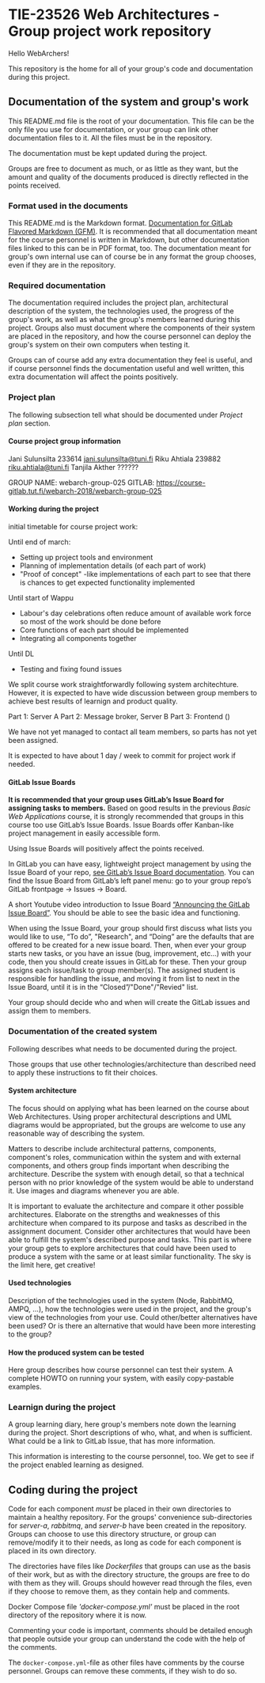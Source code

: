 # TIE-23526 Web Architectures - Group project work repository

Hello WebArchers!

This repository is the home for all of your group's code and documentation during this project.  


## Documentation of the system and group's work

This README.md file is the root of your documentation. This file can be the only file you use for documentation, or your group can link other documentation files to it. All the files must be in the repository.

The documentation must be kept updated during the project.

Groups are free to document as much, or as little as they want, but the amount and quality of the documents produced is directly reflected in the points received.

### Format used in the documents
This README.md is the Markdown format. [Documentation for GitLab Flavored Markdown (GFM)](https://docs.gitlab.com/ee/user/markdown.html). It is recommended that all documentation meant for the course personnel is written in Markdown, but other documentation files linked to this can be in PDF format, too. The documentation meant for group's own internal use can of course be in any format the group chooses, even if they are in the repository.

### Required documentation
The documentation required includes the project plan, architectural description of the system, the technologies used, the progress of the group's work, as well as what the group's members learned during this project. Groups also must document where the components of their system are placed in the repository, and how the course personnel can deploy the group's system on their own computers when testing it.

Groups can of course add any extra documentation they feel is useful, and if course personnel finds the documentation useful and well written, this extra documentation will affect the points positively.

### Project plan
The following subsection tell what should be documented under _Project plan_ section.

#### Course project group information
Jani Sulunsilta 233614  jani.sulunsilta@tuni.fi
Riku Ahtiala    239882  riku.ahtiala@tuni.fi
Tanjila Akther  ??????

GROUP NAME: webarch-group-025
GITLAB:     https://course-gitlab.tut.fi/webarch-2018/webarch-group-025


#### Working during the project

initial timetable for course project work:

Until end of march:
- Setting up project tools and environment
- Planning of implementation details (of each part of work)
- "Proof of concept" -like implementations of each part to see that there is chances to get expected functionality implemented

Until start of Wappu
- Labour's day celebrations often reduce amount of available work force so most of the work should be done before
- Core functions of each part should be implemented
- Integrating all components together

Until DL
- Testing and fixing found issues


We split course work straightforwardly following system architechture. However, it is expected to have wide discussion between group members to achieve best results of learnign and product quality.

Part 1: Server A
Part 2: Message broker, Server B
Part 3: Frontend ()

We have not yet managed to contact all team members, so parts has not yet been assigned.

It is expected to have about 1 day / week to commit for project work if needed.


#### GitLab Issue Boards
**It is recommended that your group uses GitLab’s Issue Board for assigning tasks to members.** Based on good results in the previous _Basic Web Applications_ course, it is strongly recommended that groups in this course too use GitLab’s Issue Boards. Issue Boards offer Kanban-like project management in easily accessible form.

Using Issue Boards will positively affect the points received.

In GitLab you can have easy, lightweight project management by using the Issue Board of your repo, [see GitLab’s Issue Board documentation](https://docs.gitlab.com/ee/user/project/issue_board.html). You can find the Issue Board from GitLab’s left panel menu: go to your group repo’s GitLab frontpage -> Issues -> Board.

A short Youtube video introduction to Issue Board [“Announcing the GitLab Issue Board”](https://www.youtube.com/watch?v=UWsJ8tkHAa8). You should be able to see the basic idea and functioning.

When using the Issue Board, your group should first discuss what lists you would like to use, “To do”, "Research", and “Doing” are the defaults that are offered to be created for a new issue board. Then, when ever your group starts new tasks, or you have an issue (bug, improvement, etc…) with your code, then you should create issues in GitLab for these. Then your group assigns each issue/task to group member(s). The assigned student is responsible for handling the issue, and moving it from list to next in the Issue Board, until it is in the “Closed”/"Done"/"Revied" list.

Your group should decide who and when will create the GitLab issues and assign them to members.

### Documentation of the created system
Following describes what needs to be documented during the project.

Those groups that use other technologies/architecture than described need to apply these instructions to fit their choices.

#### System architecture
The focus should on applying what has been learned on the course about Web Architectures. Using proper architectural descriptions and UML diagrams would be appropriated, but the groups are welcome to use any reasonable way of describing the system.

Matters to describe include architectural patterns, components, component's roles, communication within the system and with external components, and others group finds important when describing the architecture. Describe the system with enough detail, so that a technical person with no prior knowledge of the system would be able to understand it. Use images and diagrams whenever you are able.

It is important to evaluate the architecture and compare it other possible architectures. Elaborate on the strengths and weaknesses of this architecture when compared to its purpose and tasks as described in the assignment document. Consider other architectures that would have been able to fulfill the system's described purpose and tasks. This part is where your group gets to explore architectures that could have been used to produce a system with the same or at least similar functionality. The sky is the limit here, get creative!

#### Used technologies
Description of the technologies used in the system (Node, RabbitMQ, AMPQ, ...), how the technologies were used in the project, and the group's view of the technologies from your use. Could other/better alternatives have been used? Or is there an alternative that would have been more interesting to the group?

#### How the produced system can be tested
Here group describes how course personnel can test their system. A complete HOWTO on running your system, with easily copy-pastable examples.

### Learnign during the project
A group learning diary, here group's members note down the learning during the project. Short descriptions of who, what, and when is sufficient. What could be a link to GitLab Issue, that has more information.

This information is interesting to the course personnel, too. We get to see if the project enabled learning as designed.

## Coding during the project
Code for each component _must_ be placed in their own directories to maintain a healthy repository. For the groups' convenience sub-directories for _server-a_, _rabbitmq_, and _server-b_ have been created in the repository. Groups can choose to use this directory structure, or group can remove/modify it to their needs, as long as code for each component is placed in its own directory.

The directories have files like _Dockerfiles_ that groups can use as the basis of their work, but as with the directory structure, the groups are free to do with them as they will. Groups should however read through the files, even if they choose to remove them, as they contain help and comments.

Docker Compose file _'docker-compose.yml'_ must be placed in the root directory of the repository where it is now.

Commenting your code is important, comments should be detailed enough that people outside your group can understand the code with the help of the comments.

The `docker-compose.yml`-file as other files have comments by the course personnel. Groups can remove these comments, if they wish to do so.
